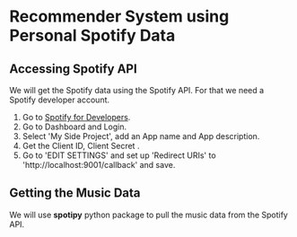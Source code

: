 # Recommender System using Personal Spotify Data

## Accessing Spotify API
We will get the Spotify data using the Spotify API. For that we need a Spotify developer account.
1. Go to [Spotify for Developers](https://developer.spotify.com/).
2. Go to Dashboard and Login.
3. Select 'My Side Project', add an App name and App description.
4. Get the Client ID, Client Secret .
5. Go to 'EDIT SETTINGS' and set up 'Redirect URIs' to 'http://localhost:9001/callback' and save.

## Getting the Music Data
We will use **spotipy** python package to pull the music data from the Spotify API. 
